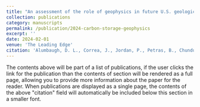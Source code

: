 ```yaml
---
title: "An assessment of the role of geophysics in future U.S. geologic carbon storage projects"
collection: publications
category: manuscripts
permalink: /publication/2024-carbon-storage-geophysics
excerpt: ''
date: 2024-02-01
venue: 'The Leading Edge'
citation: 'Alumbaugh, D. L., Correa, J., Jordan, P., Petras, B., Chundur, S., & Abriel, W. (2024). An assessment of the role of geophysics in future US geologic carbon storage projects. The Leading Edge, 43(2), 72-83'
---
```

The contents above will be part of a list of publications, if the user clicks the link for the publication than the contents of section will be rendered as a full page, allowing you to provide more information about the paper for the reader. When publications are displayed as a single page, the contents of the above "citation" field will automatically be included below this section in a smaller font.
